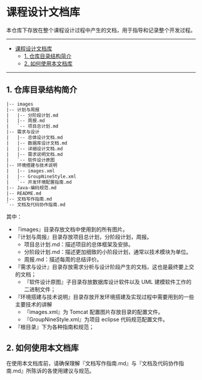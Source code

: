
# 课程设计文档库

本仓库下存放在整个课程设计过程中产生的文档，用于指导和记录整个开发过程。

---

<!-- TOC -->

- [课程设计文档库](#%E8%AF%BE%E7%A8%8B%E8%AE%BE%E8%AE%A1%E6%96%87%E6%A1%A3%E5%BA%93)
    - [1. 仓库目录结构简介](#1-%E4%BB%93%E5%BA%93%E7%9B%AE%E5%BD%95%E7%BB%93%E6%9E%84%E7%AE%80%E4%BB%8B)
    - [2. 如何使用本文档库](#2-%E5%A6%82%E4%BD%95%E4%BD%BF%E7%94%A8%E6%9C%AC%E6%96%87%E6%A1%A3%E5%BA%93)

<!-- /TOC -->

---

## 1. 仓库目录结构简介

```HTML
|-- images
|-- 计划与周报
|   |-- 分阶段计划.md
|   |-- 周报.md
|   `-- 项目总计划.md
|-- 需求与设计
|   |-- 总体设计文档.md
|   |-- 数据库设计文档.md
|   |-- 详细设计文档.md
|   |-- 需求说明文档.md
|   `-- 软件设计原图
|-- 环境搭建与技术说明
|   |-- images.xml
|   |-- GroupNineStyle.xml
|   `-- 开发环境配置指南.md
|-- Java-编码规范.md
|-- README.md
|-- 文档写作指南.md
`-- 文档及代码协作指南.md
```

其中：
 
- 『images』目录存放文档中使用到的所有图片。
- 『计划与周报』目录存放项目总计划，分阶段计划，周报。
  - 项目总计划.md：描述项目的总体框架及安排。
  - 分阶段计划.md：描述更加细致的小阶段计划，通常以技术模块为单位。
  - 周报.md：描述每周的总结评价。
- 『需求与设计』目录存放需求分析与设计阶段产生的文档，这也是最终要上交的文档；
  - 『软件设计原图』子目录存放数据库设计软件以及 UML 建模软件工作的二进制文件；
- 『环境搭建与技术说明』目录存放开发环境搭建及实现过程中需要用到的一些主要技术的讲解
  - 『images.xml』为 Tomcat 配置图片存放目录的配置文件。
  - 『GroupNineStyle.xml』为项目 eclipse 代码规范配置文件。
- 『根目录』下为各种指南和规范；
  

## 2. 如何使用本文档库

在使用本文档库前，请确保理解『文档写作指南.md』与『文档及代码协作指南.md』所陈诉的各使用建议与规范。
